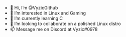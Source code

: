 - 👋 Hi, I’m @VyzicGithub
- 👀 I’m interested in Linux and Gaming
- 🌱 I’m currently learning C
- 💞️ I’m looking to collaborate on a polished Linux distro
- 📫 Message me on Discord at Vyzic#0978 
<!---
VyzicGithub/VyzicGithub is a ✨ special ✨ repository because its `README.md` (this file) appears on your GitHub profile.
You can click the Preview link to take a look at your changes.
--->
